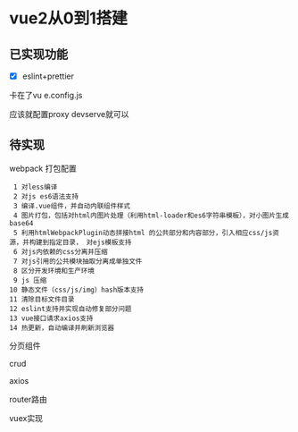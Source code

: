 # vue2从0到1搭建

## 已实现功能

- [x] eslint+prettier

卡在了vu e.config.js

应该就配置proxy devserve就可以

## 待实现

webpack 打包配置

```
 1 对less编译
 2 对js es6语法支持
 3 编译.vue组件，并自动内联组件样式
 4 图片打包，包括对html内图片处理（利用html-loader和es6字符串模板），对小图片生成base64
 5 利用htmlWebpackPlugin动态拼接html 的公共部分和内容部分，引入相应css/js资源，并构建到指定目录， 对ejs模板支持
 6 对js内依赖的css分离并压缩
 7 对js引用的公共模块抽取分离成单独文件
 8 区分开发环境和生产环境
 9 js 压缩
10 静态文件（css/js/img）hash版本支持
11 清除目标文件目录
12 eslint支持并实现自动修复部分问题
13 vue接口请求axios支持
14 热更新，自动编译并刷新浏览器
```





分页组件

crud

axios

router路由

vuex实现
